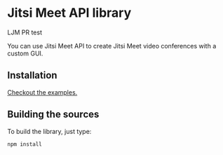 # Jitsi Meet API library

LJM PR test

You can use Jitsi Meet API to create Jitsi Meet video conferences with a custom GUI.

## Installation

[Checkout the examples.](doc/API.md#installation)

## Building the sources

To build the library, just type:
```
npm install
```
